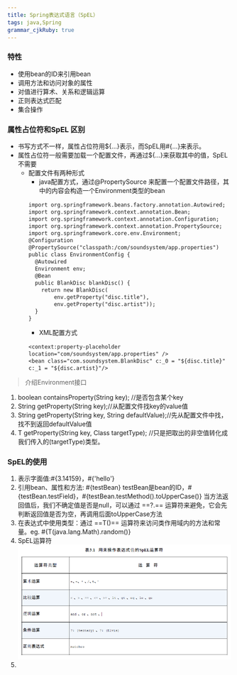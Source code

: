 ```yaml
---
title: Spring表达式语言（SpEL）
tags: java,Spring
grammar_cjkRuby: true
---
```


### 特性
- 使用bean的ID来引用bean
- 调用方法和访问对象的属性
- 对值进行算术、关系和逻辑运算
- 正则表达式匹配
- 集合操作

### 属性占位符和SpEL 区别
- 书写方式不一样，属性占位符用${...}表示，而SpEL用#{...}来表示。
- 属性占位符一般需要加载一个配置文件，再通过${...}来获取其中的值，SpEL不需要
	- 配置文件有两种形式
		- java配置方式，通过@PropertySource 来配置一个配置文件路径，其中的内容会构造一个Environment类型的bean
		```
		import org.springframework.beans.factory.annotation.Autowired;
		import org.springframework.context.annotation.Bean;
		import org.springframework.context.annotation.Configuration;
		import org.springframework.context.annotation.PropertySource;
		import org.springframework.core.env.Environment;
		@Configuration
		@PropertySource("classpath:/com/soundsystem/app.properties")
		public class EnvironmentConfig {
		  @Autowired
		  Environment env;
		  @Bean
		  public BlankDisc blankDisc() {
			return new BlankDisc(
				env.getProperty("disc.title"),
				env.getProperty("disc.artist"));
		  }
		}
		```
		- XML配置方式
		```
		<context:property-placeholder location="com/soundsystem/app.properties" />
	    <bean class="com.soundsystem.BlankDisc" c:_0 = "${disc.title}" c:_1 = "${disc.artist}"/>
		```
> 介绍Environment接口
1. boolean containsProperty(String key); //是否包含某个key
2. String getProperty(String key);//从配置文件找key的value值
3. String getProperty(String key, String defaultValue);//先从配置文件中找，找不到返回defaultValue值
4. T getProperty(String key, Class<T> targetType); //只是把取出的非空值转化成我们传入的(targetType)类型。

### SpEL的使用
1. 表示字面值:#{3.14159}，#{'hello'}
2. 引用bean、属性和方法: #{testBean} testBean是bean的ID，#{testBean.testField}，#{testBean.testMethod().toUpperCase()}
	当方法返回值后，我们不确定值是否是null，可以通过 ==?.== 运算符来避免，它会先判断返回值是否为空，再调用后面toUpperCase方法
3. 在表达式中使用类型：通过 ==T()== 运算符来访问类作用域内的方法和常量。eg. #{T(java.lang.Math).random()}
4. SpEL运算符
    ![enter description here][1]
5. 
	
	


  [1]: https://www.github.com/COBSNAN/ImageHub/raw/master/1495153440008.jpg